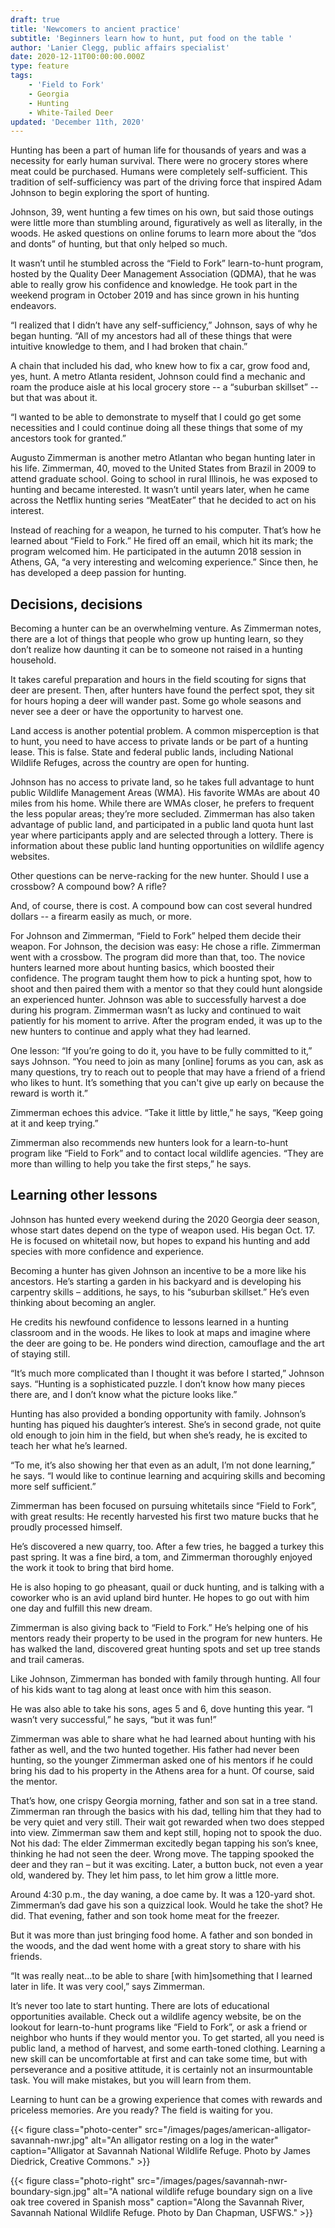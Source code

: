 ```yaml
---
draft: true
title: 'Newcomers to ancient practice'
subtitle: 'Beginners learn how to hunt, put food on the table '
author: 'Lanier Clegg, public affairs specialist'
date: 2020-12-11T00:00:00.000Z
type: feature
tags:
    - 'Field to Fork'
    - Georgia
    - Hunting
    - White-Tailed Deer
updated: 'December 11th, 2020'
---
```


Hunting has been a part of human life for thousands of years and was a necessity for early human survival. There were no grocery stores where meat could be purchased. Humans were completely self-sufficient. This tradition of self-sufficiency was part of the driving force that inspired Adam Johnson to begin exploring the sport of hunting. 

Johnson, 39, went hunting a few times on his own, but said those outings were little more than stumbling around, figuratively as well as literally, in the woods.  He asked questions on online forums to learn more about the “dos and donts” of hunting, but that only helped so much. 

It wasn’t until he stumbled across the “Field to Fork” learn-to-hunt program, hosted by the Quality Deer Management Association (QDMA), that he was able to really grow his confidence and knowledge. He took part in the weekend program in October 2019 and has since grown in his hunting endeavors. 

“I realized that I didn’t have any self-sufficiency,” Johnson, says of why he began hunting. “All of my ancestors had all of these things that were intuitive knowledge to them, and I had broken that chain.”  

A chain that included his dad, who knew how to fix a car, grow food and, yes, hunt.  A metro Atlanta resident, Johnson could find a mechanic and roam the produce aisle at his local grocery store -- a “suburban skillset” -- but that was about it.  

“I wanted to be able to demonstrate to myself that I could go get some necessities and I could continue doing all these things that some of my ancestors took for granted.” 

Augusto Zimmerman is another metro Atlantan who began hunting later in his life. Zimmerman, 40, moved to the United States from Brazil in 2009 to attend graduate school.  Going to school in rural Illinois, he was exposed to hunting and became interested. It wasn’t until years later, when he came across the Netflix hunting series “MeatEater” that he decided to act on his interest.  

Instead of reaching for a weapon, he turned to his computer. That’s how he learned about “Field to Fork.”  He fired off an email, which hit its mark; the program welcomed him.  He participated in the autumn 2018 session in Athens, GA, “a very interesting and welcoming experience.” Since then, he has developed a deep passion for hunting. 

## Decisions, decisions 

Becoming a hunter can be an overwhelming venture. As Zimmerman notes, there are a lot of things that people who grow up hunting learn, so they don’t realize how daunting it can be to someone not raised in a hunting household.   

It takes careful preparation and hours in the field scouting for signs that deer are present. Then, after hunters have found the perfect spot, they sit for hours hoping a deer will wander past. Some go whole seasons and never see a deer or have the opportunity to harvest one. 

Land access is another potential problem.  A common misperception is that to hunt, you need to have access to private lands or be part of a hunting lease. This is false. State and federal public lands, including National Wildlife Refuges, across the country are open for hunting.   

Johnson has no access to private land, so he takes full advantage to hunt public Wildlife Management Areas (WMA). His favorite WMAs are about 40 miles from his home. While there are WMAs closer, he prefers to frequent the less popular areas; they’re more secluded. Zimmerman has also taken advantage of public land, and participated in a public land quota hunt last year where participants apply and are selected through a lottery. There is information about these public land hunting opportunities on wildlife agency websites. 

Other questions can be nerve-racking for the new hunter.  Should I use a crossbow? A compound bow? A rifle?  

And, of course, there is cost. A compound bow can cost several hundred dollars -- a firearm easily as much, or more.   

For Johnson and Zimmerman, “Field to Fork” helped them decide their weapon. For Johnson, the decision was easy: He chose a rifle. Zimmerman went with a crossbow. The program did more than that, too. The novice hunters learned more about hunting basics, which boosted their confidence. The program taught them how to pick a hunting spot, how to shoot and then paired them with a mentor so that they could hunt alongside an experienced hunter. Johnson was able to successfully harvest a doe during his program. Zimmerman wasn’t as lucky and continued to wait patiently for his moment to arrive. After the program ended, it was up to the new hunters to continue and apply what they had learned. 

One lesson: “If you’re going to do it, you have to be fully committed to it,” says Johnson. “You need to join as many [online] forums as you can, ask as many questions, try to reach out to people that may have a friend of a friend who likes to hunt. It’s something that you can't give up early on because the reward is worth it.” 

Zimmerman echoes this advice. “Take it little by little,” he says, “Keep going at it and keep trying.”  

Zimmerman  also recommends new hunters look for a learn-to-hunt program like “Field to Fork” and to contact local wildlife agencies. “They are more than willing to help you take the first steps,” he says. 

## Learning other lessons 

Johnson has hunted every weekend during the 2020 Georgia deer season, whose start dates depend on the type of weapon used. His began Oct. 17. He is focused on whitetail now, but hopes to expand his hunting and add species with more confidence and experience. 

Becoming a hunter has given Johnson an incentive to be a more like his ancestors. He’s starting a garden in his backyard and is developing his carpentry skills – additions, he says, to his “suburban skillset.” He’s even thinking about becoming an angler. 

He credits his newfound confidence to lessons learned in a hunting classroom and in the woods. He likes to look at maps and imagine where the deer are going to be. He ponders wind direction, camouflage and the art of staying still. 

“It’s much more complicated than I thought it was before I started,” Johnson says. “Hunting is a sophisticated puzzle. I don’t know how many pieces there are, and I don’t know what the picture looks like.” 

Hunting has also provided a bonding opportunity with family. Johnson’s hunting has piqued his daughter’s interest. She’s in second grade, not quite old enough to join him in the field, but when she’s ready, he is excited to teach her what he’s learned. 

“To me, it’s also showing her that even as an adult, I’m not done learning,” he says. “I would like to continue learning and acquiring skills and becoming more self sufficient.” 

Zimmerman has been focused on pursuing whitetails since “Field to Fork”, with great results: He recently harvested his first two mature bucks that he proudly processed himself.   

He’s discovered a new quarry, too. After a few tries, he bagged a turkey this past spring. It was a fine bird, a tom, and Zimmerman thoroughly enjoyed the work it took to bring that bird home.  

He is also hoping to go pheasant, quail or duck hunting, and is talking with a coworker who is an avid upland bird hunter. He hopes to go out with him one day and fulfill this new dream.  

Zimmerman is also giving back to “Field to Fork.” He’s helping one of his mentors ready their property to be used in the program for new hunters. He has walked the land, discovered great hunting spots and set up tree stands and trail cameras.  

Like Johnson, Zimmerman has bonded with family through hunting. All four of his kids want to tag along at least once with him this season.  

He was also able to take his sons, ages 5 and 6, dove hunting this year. “I wasn’t very successful,” he says, “but it was fun!” 

Zimmerman was able to share what he had learned about hunting with his father as well, and the two hunted together. His father had never been hunting, so the younger Zimmerman asked one of his mentors if he could bring his dad to his property in the Athens area for a hunt. Of course, said the mentor. 

That’s how, one crispy Georgia morning, father and son sat in a tree stand. Zimmerman ran through the basics with his dad, telling him that they had to be very quiet and very still. Their wait got rewarded when two does stepped into view. Zimmerman saw them and kept still, hoping not to spook the duo. Not his dad: The elder Zimmerman excitedly began tapping his son’s knee, thinking he had not seen the deer. Wrong move. The tapping spooked the deer and they ran – but it was exciting. Later, a button buck, not even a year old, wandered by. They let him pass, to let him grow a little more.  

Around 4:30 p.m., the day waning, a doe came by. It was a 120-yard shot. Zimmerman’s  dad gave his son a quizzical look. Would he take the shot?  He did. That evening, father and son took home meat for the freezer.  

But it was more than just bringing food home. A father and son bonded in the woods, and the dad went home with a great story to share with his friends.  

“It was really neat...to be able to share [with him]something that I learned later in life. It was very cool,” says Zimmerman. 

It’s never too late to start hunting. There are lots of educational opportunities available. Check out a wildlife agency website, be on the lookout for learn-to-hunt programs like “Field to Fork”, or ask a friend or neighbor who hunts if they would mentor you. To get started, all you need is public land, a method of harvest, and some earth-toned clothing. Learning a new skill can be uncomfortable at first and can take some time, but with perseverance and a positive attitude, it is certainly not an insurmountable task. You will make mistakes, but you will learn from them.  

Learning to hunt can be a growing experience that comes with rewards and priceless memories. Are you ready? The field is waiting for you.  

{{< figure class="photo-center" src="/images/pages/american-alligator-savannah-nwr.jpg" alt="An alligator resting on a log in the water" caption="Alligator at Savannah National Wildlife Refuge. Photo by James Diedrick, Creative Commons." >}}

{{< figure class="photo-right" src="/images/pages/savannah-nwr-boundary-sign.jpg" alt="A national wildlife refuge boundary sign on a live oak tree covered in Spanish moss" caption="Along the Savannah River, Savannah National Wildlife Refuge. Photo by Dan Chapman, USFWS." >}}

